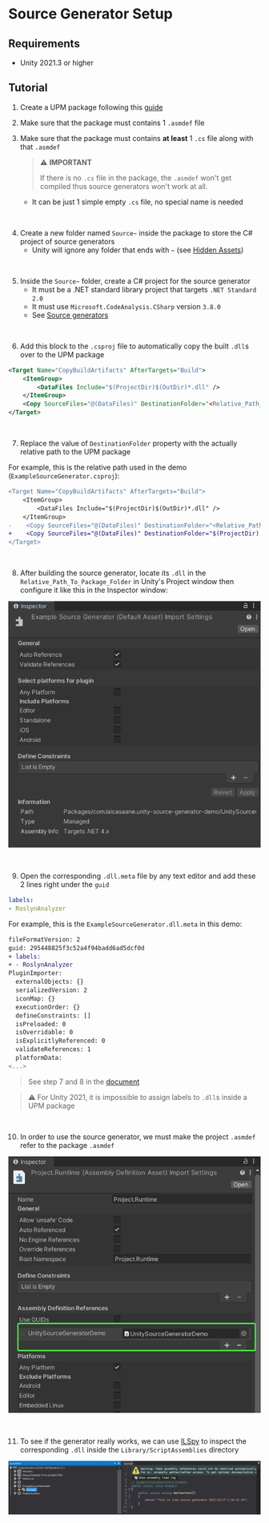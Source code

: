 # Source Generator Setup

## Requirements

- Unity 2021.3 or higher

## Tutorial

1. Create a UPM package following this [guide](https://docs.unity3d.com/Manual/CustomPackages.html)

2. Make sure that the package must contains 1 `.asmdef` file

3. Make sure that the package must contains **at least** 1 `.cs` file along with that `.asmdef`

    > :warning: **IMPORTANT**
    >
    > If there is no `.cs` file in the package, the `.asmdef` won't get compiled
    > thus source generators won't work at all.

    - It can be just 1 simple empty `.cs` file, no special name is needed

<br/>

4. Create a new folder named `Source~` inside the package to store the C# project of source generators
    - Unity will ignore any folder that ends with `~` (see [Hidden Assets](https://docs.unity3d.com/Manual/SpecialFolders.html))

<br/>

5. Inside the `Source~` folder, create a C# project for the source generator
    - It must be a .NET standard library project that targets `.NET Standard 2.0`
    - It must use `Microsoft.CodeAnalysis.CSharp` version `3.8.0`
    - See [Source generators](https://docs.unity3d.com/Manual/roslyn-analyzers.html)

<br/>

6. Add this block to the `.csproj` file to automatically copy the built `.dll`s over to the UPM package

```xml
<Target Name="CopyBuildArtifacts" AfterTargets="Build">
    <ItemGroup>
        <DataFiles Include="$(ProjectDir)$(OutDir)*.dll" />
    </ItemGroup>
    <Copy SourceFiles="@(DataFiles)" DestinationFolder="<Relative_Path_To_Package_Folder>" SkipUnchangedFiles="true" />
</Target>
```

<br/>

7. Replace the value of `DestinationFolder` property with the actually relative path to the UPM package


For example, this is the relative path used in the demo (`ExampleSourceGenerator.csproj`):

```diff
<Target Name="CopyBuildArtifacts" AfterTargets="Build">
    <ItemGroup>
        <DataFiles Include="$(ProjectDir)$(OutDir)*.dll" />
    </ItemGroup>
-    <Copy SourceFiles="@(DataFiles)" DestinationFolder="<Relative_Path_To_Package_Folder>" SkipUnchangedFiles="true" />
+    <Copy SourceFiles="@(DataFiles)" DestinationFolder="$(ProjectDir)..\..\..\UnitySourceGeneratorDemo\Plugins\" SkipUnchangedFiles="true" />
</Target>
```

<br/>

8. After building the source generator, locate its `.dll` in the `Relative_Path_To_Package_Folder` in Unity's Project window then configure it like this in the Inspector window:

![Source Generator Library Configuration](Imgs/source-generator-library-config.png)

<br/>

9. Open the corresponding `.dll.meta` file by any text editor and add these 2 lines right under the `guid`

```yaml
labels:
- RoslynAnalyzer
```

For example, this is the `ExampleSourceGenerator.dll.meta` in this demo:

```diff
fileFormatVersion: 2
guid: 295448825f3c52a4f94badd6ad5dcf0d
+ labels:
+ - RoslynAnalyzer
PluginImporter:
  externalObjects: {}
  serializedVersion: 2
  iconMap: {}
  executionOrder: {}
  defineConstraints: []
  isPreloaded: 0
  isOverridable: 0
  isExplicitlyReferenced: 0
  validateReferences: 1
  platformData:
<...>
```

> See step 7 and 8 in the [document](https://docs.unity3d.com/Manual/roslyn-analyzers.html)

> :warning: For Unity 2021, it is impossible to assign labels to `.dll`s inside a UPM package

<br/>

10. In order to use the source generator, we must make the project `.asmdef` refer to the package `.asmdef`

![Project asmdef refers to package asmdef](Imgs/asmdef-reference.png)

<br/>

11. To see if the generator really works, we can use [ILSpy](https://github.com/icsharpcode/ILSpy) to inspect the corresponding `.dll` inside the `Library/ScriptAssemblies` directory

![Generated code in the dll](Imgs/generated-code.png)
